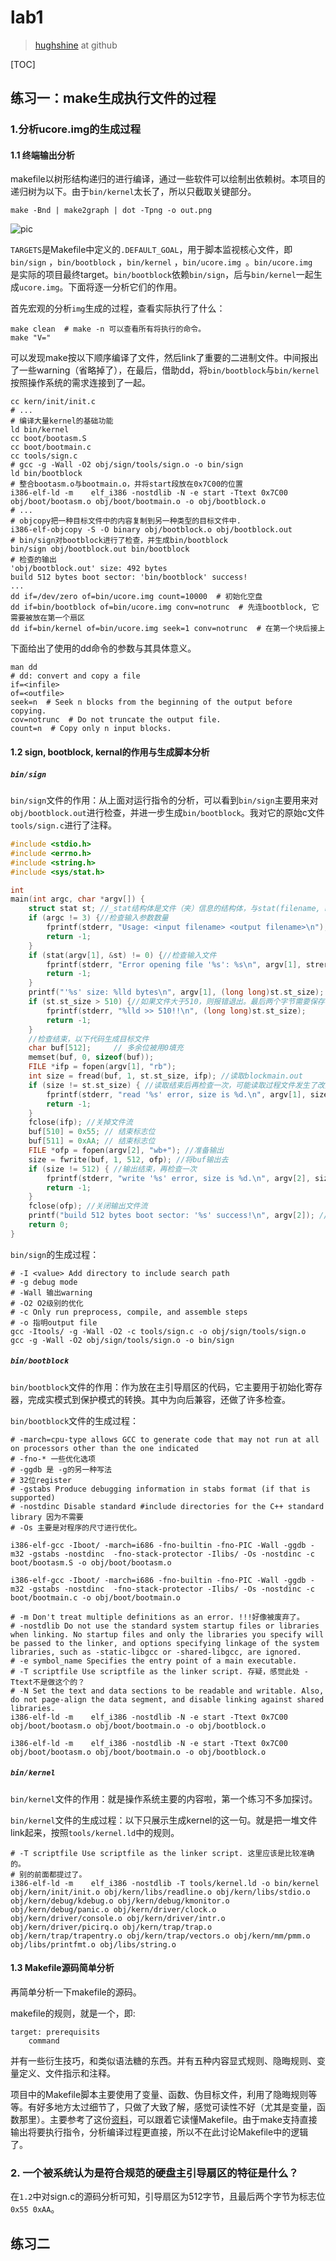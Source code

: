 # lab1 

> [hughshine](https://hughshine.github.io) at github

[TOC]

## 练习一：make生成执行文件的过程


### 1.分析ucore.img的生成过程

#### 1.1 终端输出分析

makefile以树形结构递归的进行编译，通过一些软件可以绘制出依赖树。本项目的递归树为以下。由于`bin/kernel`太长了，所以只截取关键部分。

```
make -Bnd | make2graph | dot -Tpng -o out.png
```

![pic](./files/graph_l.png)



`TARGETS`是Makefile中定义的`.DEFAULT_GOAL`，用于脚本监视核心文件，即`bin/sign` ，`bin/bootblock` ，`bin/kernel` ，`bin/ucore.img `。`bin/ucore.img `是实际的项目最终target。`bin/bootblock`依赖`bin/sign`，后与`bin/kernel`一起生成`ucore.img`。下面将逐一分析它们的作用。

首先宏观的分析`img`生成的过程，查看实际执行了什么：

```shell
make clean  # make -n 可以查看所有将执行的命令。
make "V="
```

可以发现make按以下顺序编译了文件，然后link了重要的二进制文件。中间报出了一些warning（省略掉了），在最后，借助dd，将`bin/bootblock`与`bin/kernel`按照操作系统的需求连接到了一起。
```shell
cc kern/init/init.c
# ...
# 编译大量kernel的基础功能
ld bin/kernel
cc boot/bootasm.S
cc boot/bootmain.c
cc tools/sign.c
# gcc -g -Wall -O2 obj/sign/tools/sign.o -o bin/sign
ld bin/bootblock
# 整合bootasm.o与bootmain.o，并将start段放在0x7C00的位置
i386-elf-ld -m    elf_i386 -nostdlib -N -e start -Ttext 0x7C00 obj/boot/bootasm.o obj/boot/bootmain.o -o obj/bootblock.o
# ...
# objcopy把一种目标文件中的内容复制到另一种类型的目标文件中.
i386-elf-objcopy -S -O binary obj/bootblock.o obj/bootblock.out
# bin/sign对bootblock进行了检查，并生成bin/bootblock
bin/sign obj/bootblock.out bin/bootblock
# 检查的输出
'obj/bootblock.out' size: 492 bytes
build 512 bytes boot sector: 'bin/bootblock' success!
...
dd if=/dev/zero of=bin/ucore.img count=10000  # 初始化空盘
dd if=bin/bootblock of=bin/ucore.img conv=notrunc  # 先连bootblock, 它需要被放在第一个扇区
dd if=bin/kernel of=bin/ucore.img seek=1 conv=notrunc  # 在第一个块后接上
```

下面给出了使用的dd命令的参数与其具体意义。

```shell
man dd  
# dd: convert and copy a file
if=<infile>
of=<outfile>
seek=n  # Seek n blocks from the beginning of the output before copying. 
cov=notrunc  # Do not truncate the output file.
count=n  # Copy only n input blocks.
```

#### 1.2 sign, bootblock, kernal的作用与生成脚本分析

##### `bin/sign`

`bin/sign`文件的作用：从上面对运行指令的分析，可以看到`bin/sign`主要用来对`obj/bootblock.out`进行检查，并进一步生成`bin/bootblock`。我对它的原始c文件`tools/sign.c`进行了注释。

```c
#include <stdio.h>
#include <errno.h>
#include <string.h>
#include <sys/stat.h>

int
main(int argc, char *argv[]) {
    struct stat st; //_stat结构体是文件（夹）信息的结构体，与stat(filename, buf)配合获取文件信息。
    if (argc != 3) {//检查输入参数数量
        fprintf(stderr, "Usage: <input filename> <output filename>\n");
        return -1;
    }
    if (stat(argv[1], &st) != 0) {//检查输入文件
        fprintf(stderr, "Error opening file '%s': %s\n", argv[1], strerror(errno));
        return -1;
    }
    printf("'%s' size: %lld bytes\n", argv[1], (long long)st.st_size); //输出文件大小
    if (st.st_size > 510) {//如果文件大于510，则报错退出。最后两个字节需要保存标志位。
        fprintf(stderr, "%lld >> 510!!\n", (long long)st.st_size);
        return -1;
    }
    //检查结束，以下代码生成目标文件
    char buf[512];     // 多余位被用0填充
    memset(buf, 0, sizeof(buf));
    FILE *ifp = fopen(argv[1], "rb");
    int size = fread(buf, 1, st.st_size, ifp); //读取blockmain.out
    if (size != st.st_size) { //读取结束后再检查一次，可能读取过程文件发生了改变
        fprintf(stderr, "read '%s' error, size is %d.\n", argv[1], size);
        return -1;
    }
    fclose(ifp); //关掉文件流
    buf[510] = 0x55; // 结束标志位
    buf[511] = 0xAA; // 结束标志位
    FILE *ofp = fopen(argv[2], "wb+"); //准备输出
    size = fwrite(buf, 1, 512, ofp); //将buf输出去
    if (size != 512) { //输出结束，再检查一次
        fprintf(stderr, "write '%s' error, size is %d.\n", argv[2], size);
        return -1;
    }
    fclose(ofp); //关闭输出文件流
    printf("build 512 bytes boot sector: '%s' success!\n", argv[2]); // 输出成功信息
    return 0;
}

```

`bin/sign`的生成过程：

```shell
# -I <value> Add directory to include search path
# -g debug mode
# -Wall 输出warning
# -O2 O2级别的优化
# -c Only run preprocess, compile, and assemble steps
# -o 指明output file
gcc -Itools/ -g -Wall -O2 -c tools/sign.c -o obj/sign/tools/sign.o
gcc -g -Wall -O2 obj/sign/tools/sign.o -o bin/sign
```

##### `bin/bootblock`

`bin/bootblock`文件的作用：作为放在主引导扇区的代码，它主要用于初始化寄存器，完成实模式到保护模式的转换。其中为向后兼容，还做了许多检查。

`bin/bootblock`文件的生成过程：

```shell
# -march=cpu-type allows GCC to generate code that may not run at all on processors other than the one indicated
# -fno-* 一些优化选项
# -ggdb 是 -g的另一种写法
# 32位register
# -gstabs Produce debugging information in stabs format (if that is supported)
# -nostdinc Disable standard #include directories for the C++ standard library 因为不需要
# -Os 主要是对程序的尺寸进行优化。

i386-elf-gcc -Iboot/ -march=i686 -fno-builtin -fno-PIC -Wall -ggdb -m32 -gstabs -nostdinc  -fno-stack-protector -Ilibs/ -Os -nostdinc -c boot/bootasm.S -o obj/boot/bootasm.o

i386-elf-gcc -Iboot/ -march=i686 -fno-builtin -fno-PIC -Wall -ggdb -m32 -gstabs -nostdinc  -fno-stack-protector -Ilibs/ -Os -nostdinc -c boot/bootmain.c -o obj/boot/bootmain.o

# -m Don't treat multiple definitions as an error. !!!好像被废弃了。
# -nostdlib Do not use the standard system startup files or libraries when linking. No startup files and only the libraries you specify will be passed to the linker, and options specifying linkage of the system libraries, such as -static-libgcc or -shared-libgcc, are ignored.
# -e symbol_name Specifies the entry point of a main executable. 
# -T scriptfile Use scriptfile as the linker script. 存疑，感觉此处 -Ttext不是做这个的？
# -N Set the text and data sections to be readable and writable. Also, do not page-align the data segment, and disable linking against shared libraries. 
i386-elf-ld -m    elf_i386 -nostdlib -N -e start -Ttext 0x7C00 obj/boot/bootasm.o obj/boot/bootmain.o -o obj/bootblock.o

i386-elf-ld -m    elf_i386 -nostdlib -N -e start -Ttext 0x7C00 obj/boot/bootasm.o obj/boot/bootmain.o -o obj/bootblock.o
```

##### `bin/kernel`

`bin/kernel`文件的作用：就是操作系统主要的内容啦，第一个练习不多加探讨。

`bin/kernel`文件的生成过程：以下只展示生成kernel的这一句。就是把一堆文件link起来，按照`tools/kernel.ld`中的规则。

```shell
# -T scriptfile Use scriptfile as the linker script. 这里应该是比较准确的。
# 别的前面都提过了。
i386-elf-ld -m    elf_i386 -nostdlib -T tools/kernel.ld -o bin/kernel  obj/kern/init/init.o obj/kern/libs/readline.o obj/kern/libs/stdio.o obj/kern/debug/kdebug.o obj/kern/debug/kmonitor.o obj/kern/debug/panic.o obj/kern/driver/clock.o obj/kern/driver/console.o obj/kern/driver/intr.o obj/kern/driver/picirq.o obj/kern/trap/trap.o obj/kern/trap/trapentry.o obj/kern/trap/vectors.o obj/kern/mm/pmm.o  obj/libs/printfmt.o obj/libs/string.o
```

#### 1.3 Makefile源码简单分析

再简单分析一下makefile的源码。

makefile的规则，就是一个，即:

```makefle
target: prerequisits
	command
```

并有一些衍生技巧，和类似语法糖的东西。并有五种内容显式规则、隐晦规则、变量定义、文件指示和注释。

项目中的Makefile脚本主要使用了变量、函数、伪目标文件，利用了隐晦规则等等。有好多地方太过细节了，只做了大致了解，感觉可读性不好（尤其是变量，函数那里）。主要参考了这份[资料](<https://blog.csdn.net/ruglcc/article/details/7814546>)，可以跟着它读懂Makefile。由于make支持直接输出将要执行指令，分析编译过程更直接，所以不在此讨论Makefile中的逻辑了。

### 2. 一个被系统认为是符合规范的硬盘主引导扇区的特征是什么？ 

在`1.2`中对sign.c的源码分析可知，引导扇区为512字节，且最后两个字节为标志位`0x55 0xAA`。

## 练习二